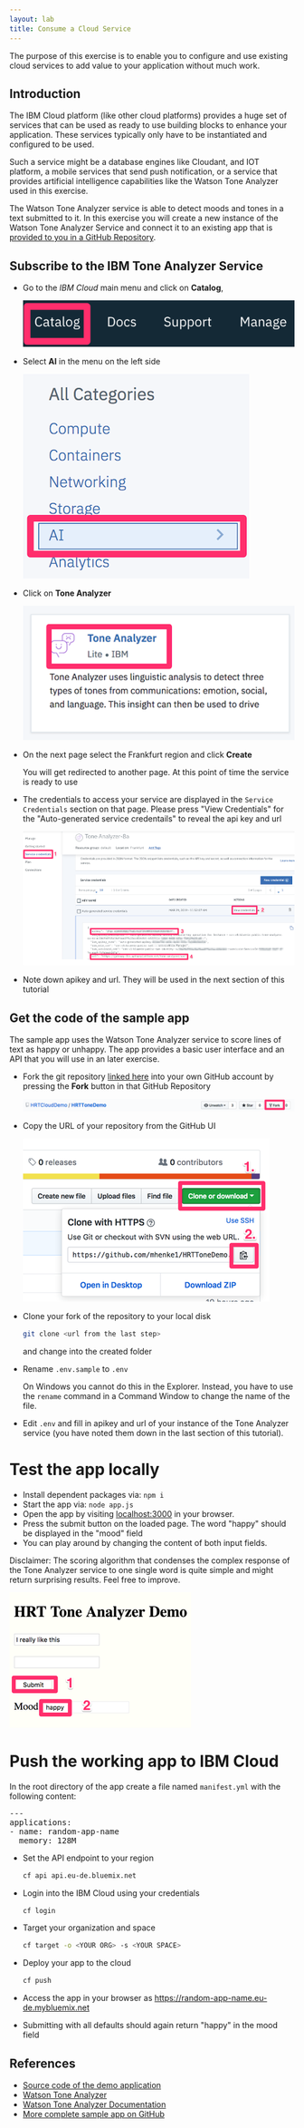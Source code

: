```yaml
---
layout: lab
title: Consume a Cloud Service
---
```


The purpose of this exercise is to enable you to configure and use existing cloud services to add value to your application without much work.

## Introduction

The IBM Cloud platform (like other cloud platforms) provides a huge set of services
that can be used as ready to use building blocks to enhance your application. These services typically only have to be instantiated and configured to be used.

Such a service might be a database engines like Cloudant, and IOT platform, a mobile services that send push notification, or a service that provides artificial intelligence capabilities like the Watson Tone Analyzer used in this exercise.

The Watson Tone Analyzer service is able to detect moods and tones in a text submitted to it. In this exercise you will create a new instance of the Watson Tone Analyzer Service and connect it to an existing app that is [provided to you in a GitHub Repository](https://github.com/HRTCloudDemo/HRTToneDemo).

## Subscribe to the IBM Tone Analyzer Service

- Go to the _IBM Cloud_ main menu and click on **Catalog**,

  ![catalog](catalog.png)

- Select **AI** in the menu on the left side

  ![Watson](watson.png)

- Click on **Tone Analyzer**

  ![Tone Analyzer](tone_tile.png)

- On the next page select the Frankfurt region and click **Create**

  You will get redirected to another page. At this point of time the service is ready to use

- The credentials to access your service are displayed in the `Service Credentials` section on that page. Please press "View Credentials" for the "Auto-generated service credentails" to reveal the api key and url

  ![Credentials](show_creds.png)

- Note down apikey and url. They will be used in the next section of this tutorial

## Get the code of the sample app

The sample app uses the Watson Tone Analyzer service to score lines of text as happy or unhappy.
The app provides a basic user interface and an API that you will use in an later exercise.

- Fork the git repository [linked here](https://github.com/HRTCloudDemo/HRTToneDemo) into your own GitHub account by pressing the **Fork** button in that GitHub Repository

  ![Fork the repo](fork.png)

- Copy the URL of your repository from the GitHub UI

  ![Copy the fork's URL](clone.png)

- Clone your fork of the repository to your local disk

  ```bash
  git clone <url from the last step>
  ```

  and change into the created folder

- Rename `.env.sample` to `.env`

  On Windows you cannot do this in the Explorer.
  Instead, you have to use the `rename` command in a Command Window to change the name of the file.

- Edit `.env` and fill in apikey and url of your instance of the Tone Analyzer service (you have noted them down in the last section of this tutorial).

# Test the app locally

- Install dependent packages via: `npm i`
- Start the app via: `node app.js`
- Open the app by visiting [localhost:3000](http://localhost:3000/) in your browser.
- Press the submit button on the loaded page. The word "happy" should be displayed in the "mood" field
- You can play around by changing the content of both input fields.

Disclaimer: The scoring algorithm that condenses the complex response of the Tone Analyzer service to one single word is quite simple and might return surprising results. Feel free to improve.

![Tone app](toneapp.png)

# Push the working app to IBM Cloud

In the root directory of the app create a file named `manifest.yml` with the following content:

<pre>
---
applications:
- name: <span class="app_name"><span class="app_name">random-app-name</span></span>
  memory: 128M
</pre>

- Set the API endpoint to your region

  ```bash
  cf api api.eu-de.bluemix.net
  ```

- Login into the IBM Cloud using your credentials

  ```bash
  cf login
  ```

- Target your organization and space

  ```bash
  cf target -o <YOUR ORG> -s <YOUR SPACE>
  ```

- Deploy your app to the cloud

  ```bash
  cf push
  ```

- Access the app in your browser as <a href="#" class="app_name">https://<span class="app_name">random-app-name</span>.eu-de.mybluemix.net</a>

- Submitting with all defaults should again return "happy" in the mood field

## References

* [Source code of the demo application](https://github.com/HRTCloudDemo/HRTToneDemo)
* [Watson Tone Analyzer](https://www.ibm.com/watson/services/tone-analyzer/)
* [Watson Tone Analyzer Documentation](https://console.bluemix.net/docs/services/tone-analyzer/index.html#about)
* [More complete sample app on GitHub](https://github.com/watson-developer-cloud/tone-analyzer-nodejs)
